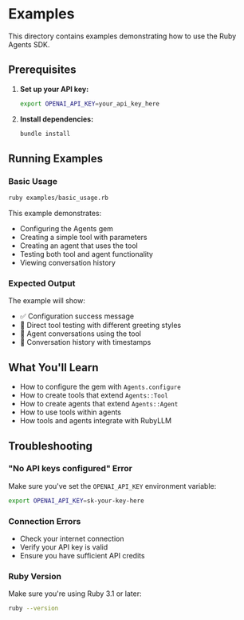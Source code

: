 # Examples

This directory contains examples demonstrating how to use the Ruby Agents SDK.

## Prerequisites

1. **Set up your API key:**
   ```bash
   export OPENAI_API_KEY=your_api_key_here
   ```

2. **Install dependencies:**
   ```bash
   bundle install
   ```

## Running Examples

### Basic Usage
```bash
ruby examples/basic_usage.rb
```

This example demonstrates:
- Configuring the Agents gem
- Creating a simple tool with parameters
- Creating an agent that uses the tool
- Testing both tool and agent functionality
- Viewing conversation history

### Expected Output

The example will show:
- ✅ Configuration success message
- 🔧 Direct tool testing with different greeting styles
- 🤖 Agent conversations using the tool
- 📝 Conversation history with timestamps

## What You'll Learn

- How to configure the gem with `Agents.configure`
- How to create tools that extend `Agents::Tool`
- How to create agents that extend `Agents::Agent`
- How to use tools within agents
- How tools and agents integrate with RubyLLM

## Troubleshooting

### "No API keys configured" Error
Make sure you've set the `OPENAI_API_KEY` environment variable:
```bash
export OPENAI_API_KEY=sk-your-key-here
```

### Connection Errors
- Check your internet connection
- Verify your API key is valid
- Ensure you have sufficient API credits

### Ruby Version
Make sure you're using Ruby 3.1 or later:
```bash
ruby --version
```